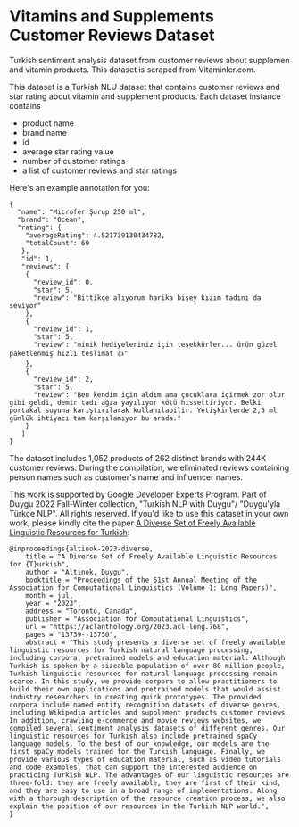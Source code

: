 # Vitamins and Supplements Customer Reviews Dataset

Turkish sentiment analysis dataset from customer reviews about supplemen and vitamin products. This dataset is scraped from Vitaminler.com.

This dataset is a Turkish NLU dataset that contains customer reviews and star rating about vitamin and supplement products.
Each dataset instance contains 

- product name
- brand name
- id
- average star rating value
- number of customer ratings
- a list of customer reviews and star ratings

Here's an example annotation for you:

```
{
  "name": "Microfer Şurup 250 ml",
  "brand": "Ocean",
  "rating": {
    "averageRating": 4.521739130434782,
    "totalCount": 69
   },
   "id": 1,
   "reviews": [
    {
      "review_id": 0,
      "star": 5,
      "review": "Bittikçe alıyorum harika bişey kızım tadını da seviyor"
    },
    {
      "review_id": 1,
      "star": 5,
      "review": "minik hediyeleriniz için teşekkürler... ürün güzel paketlenmiş hızlı teslimat 👍"
    },
    {
      "review_id": 2,
      "star": 5,
      "review": "Ben kendim için aldım ama çocuklara içirmek zor olur gibi geldi, demir tadı ağza yayılıyor kötü hissettiriyor. Belki portakal suyuna karıştırılarak kullanılabilir. Yetişkinlerde 2,5 ml günlük ihtiyacı tam karşılamıyor bu arada."
    }
   ]
}
```

The dataset includes 1,052 products of 262 distinct brands with 244K customer reviews. During the compilation, we eliminated reviews containing person names such as customer's name and influencer names.  

This work is supported by Google Developer Experts Program. Part of Duygu 2022 Fall-Winter collection, "Turkish NLP with Duygu"/ "Duygu'yla Türkçe NLP". All rights reserved. If you'd like to use this dataset in your own work, please kindly cite the paper [A Diverse Set of Freely Available Linguistic Resources for Turkish](https://aclanthology.org/2023.acl-long.768/):

```
@inproceedings{altinok-2023-diverse,
    title = "A Diverse Set of Freely Available Linguistic Resources for {T}urkish",
    author = "Altinok, Duygu",
    booktitle = "Proceedings of the 61st Annual Meeting of the Association for Computational Linguistics (Volume 1: Long Papers)",
    month = jul,
    year = "2023",
    address = "Toronto, Canada",
    publisher = "Association for Computational Linguistics",
    url = "https://aclanthology.org/2023.acl-long.768",
    pages = "13739--13750",
    abstract = "This study presents a diverse set of freely available linguistic resources for Turkish natural language processing, including corpora, pretrained models and education material. Although Turkish is spoken by a sizeable population of over 80 million people, Turkish linguistic resources for natural language processing remain scarce. In this study, we provide corpora to allow practitioners to build their own applications and pretrained models that would assist industry researchers in creating quick prototypes. The provided corpora include named entity recognition datasets of diverse genres, including Wikipedia articles and supplement products customer reviews. In addition, crawling e-commerce and movie reviews websites, we compiled several sentiment analysis datasets of different genres. Our linguistic resources for Turkish also include pretrained spaCy language models. To the best of our knowledge, our models are the first spaCy models trained for the Turkish language. Finally, we provide various types of education material, such as video tutorials and code examples, that can support the interested audience on practicing Turkish NLP. The advantages of our linguistic resources are three-fold: they are freely available, they are first of their kind, and they are easy to use in a broad range of implementations. Along with a thorough description of the resource creation process, we also explain the position of our resources in the Turkish NLP world.",
}
```


